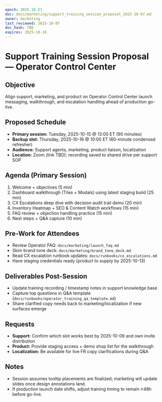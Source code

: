 ```yaml
---
epoch: 2025.10.E1
doc: docs/marketing/support_training_session_proposal_2025-10-07.md
owner: marketing
last_reviewed: 2025-10-07
doc_hash: TBD
expires: 2025-10-18
---
```


# Support Training Session Proposal — Operator Control Center

## Objective

Align support, marketing, and product on Operator Control Center launch messaging, walkthrough, and escalation handling ahead of production go-live.

## Proposed Schedule

- **Primary session:** Tuesday, 2025-10-15 @ 13:00 ET (90 minutes)
- **Backup slot:** Thursday, 2025-10-16 @ 10:00 ET (60-minute condensed refresher)
- **Audience:** Support agents, marketing, product liaison, localization
- **Location:** Zoom (link TBD); recording saved to shared drive per support SOP

## Agenda (Primary Session)

1. Welcome + objectives (5 min)
2. Dashboard walkthrough (Tiles + Modals) using latest staging build (25 min)
3. CX Escalations deep dive with decision audit trail demo (20 min)
4. Inventory Heatmap + SEO & Content Watch workflows (15 min)
5. FAQ review + objection handling practice (15 min)
6. Next steps + Q&A capture (10 min)

## Pre-Work for Attendees

- Review Operator FAQ: `docs/marketing/launch_faq.md`
- Skim brand tone deck: `docs/marketing/brand_tone_deck.md`
- Read CX escalation runbook updates: `docs/runbooks/cx_escalations.md`
- Have staging credentials ready (product to supply by 2025-10-13)

## Deliverables Post-Session

- Update training recording / timestamp notes in support knowledge base
- Capture top questions in Q&A template (`docs/runbooks/operator_training_qa_template.md`)
- Share clarified copy needs back to marketing/localization if new surfaces emerge

## Requests

- **Support:** Confirm which slot works best by 2025-10-09 and own invite distribution
- **Product:** Provide staging access + demo shop list for the walkthrough
- **Localization:** Be available for live FR copy clarifications during Q&A

## Notes

- Session assumes tooltip placements are finalized; marketing will update slides once design annotations land.
- If production launch date shifts, adjust training timing to remain ≥48h before go-live.
